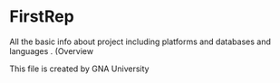 # FirstRep
All the basic info about project including platforms and databases and languages . (Overview

This file is created by GNA University 
